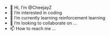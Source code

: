 - 👋 Hi, I’m @CheejayZ
- 👀 I’m interested in coding
- 🌱 I’m currently learning reinforcement learning
- 💞️ I’m looking to collaborate on ...
- 📫 How to reach me ...

<!---
CheejayZ/CheejayZ is a ✨ special ✨ repository because its `README.md` (this file) appears on your GitHub profile.
You can click the Preview link to take a look at your changes.
--->
